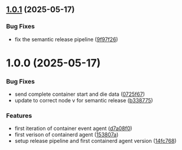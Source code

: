 ## [1.0.1](https://github.com/MA-DOS/ContainerAgent/compare/v1.0.0...v1.0.1) (2025-05-17)


### Bug Fixes

* fix the semantic release pipeline ([9f97f26](https://github.com/MA-DOS/ContainerAgent/commit/9f97f26d6cd295286049115b4341dfd304cde589))

# 1.0.0 (2025-05-17)


### Bug Fixes

* send complete container start and die data ([0725f67](https://github.com/MA-DOS/ContainerAgent/commit/0725f672edf51fcc00ca494cc565871c6587bc1d))
* update to correct node v for semantic release ([b338775](https://github.com/MA-DOS/ContainerAgent/commit/b338775c19fc24fef82e893dee5fac95185ae543))


### Features

* first iteration of container event agent ([d7a08f0](https://github.com/MA-DOS/ContainerAgent/commit/d7a08f088a910eb5f13054828aed23f2d87b252a))
* first verison of containerd agent ([153807a](https://github.com/MA-DOS/ContainerAgent/commit/153807ae6fc1b5f3903040e4a2e554b8cf4a6d60))
* setup release pipeline and first containerd agent version ([14fc768](https://github.com/MA-DOS/ContainerAgent/commit/14fc76844436810c3c684ec4011237472a3f5ee9))
